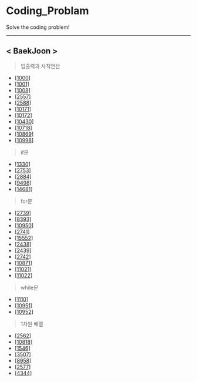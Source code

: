 # Coding_Problam
Solve the coding problem!

---

## < BaekJoon >
>입출력과 사칙연산
* [[1000]](https://github.com/JackyRedCircle/Coding_Problem/blob/main/src/BaekJoon/IO_and_Calculation/Main1000.java)
* [[1001]](https://github.com/JackyRedCircle/Coding_Problem/blob/main/src/BaekJoon/IO_and_Calculation/Main1001.java)
* [[1008]](https://github.com/JackyRedCircle/Coding_Problem/blob/main/src/BaekJoon/IO_and_Calculation/Main1008.java)
* [[2557]](https://github.com/JackyRedCircle/Coding_Problem/blob/main/src/BaekJoon/IO_and_Calculation/Main2557.java)
* [[2588]](https://github.com/JackyRedCircle/Coding_Problem/blob/main/src/BaekJoon/IO_and_Calculation/Main2588.java)
* [[10171]](https://github.com/JackyRedCircle/Coding_Problem/blob/main/src/BaekJoon/IO_and_Calculation/Main10171.java)
* [[10172]](https://github.com/JackyRedCircle/Coding_Problem/blob/main/src/BaekJoon/IO_and_Calculation/Main10172.java)
* [[10430]](https://github.com/JackyRedCircle/Coding_Problem/blob/main/src/BaekJoon/IO_and_Calculation/Main10430.java)
* [[10718]](https://github.com/JackyRedCircle/Coding_Problem/blob/main/src/BaekJoon/IO_and_Calculation/Main10718.java)
* [[10869]](https://github.com/JackyRedCircle/Coding_Problem/blob/main/src/BaekJoon/IO_and_Calculation/Main10869.java)
* [[10998]](https://github.com/JackyRedCircle/Coding_Problem/blob/main/src/BaekJoon/IO_and_Calculation/Main10998.java)

>if문
* [[1330]](https://github.com/JackyRedCircle/Coding_Problem/blob/main/src/BaekJoon/Use_the_if/Main1330.java)
* [[2753]](https://github.com/JackyRedCircle/Coding_Problem/blob/main/src/BaekJoon/Use_the_if/Main2753.java)
* [[2884]](https://github.com/JackyRedCircle/Coding_Problem/blob/main/src/BaekJoon/Use_the_if/Main2884.java)
* [[9498]](https://github.com/JackyRedCircle/Coding_Problem/blob/main/src/BaekJoon/Use_the_if/Main9498.java)
* [[14681]](https://github.com/JackyRedCircle/Coding_Problem/blob/main/src/BaekJoon/Use_the_if/Main14681.java)

>for문
* [[2739]](https://github.com/JackyRedCircle/Coding_Problem/blob/main/src/BaekJoon/Use_the_for/Main2739.java)
* [[8393]](https://github.com/JackyRedCircle/Coding_Problem/blob/main/src/BaekJoon/Use_the_for/Main8393.java)
* [[10950]](https://github.com/JackyRedCircle/Coding_Problem/blob/main/src/BaekJoon/Use_the_for/Main10950.java)
* [[2741]](https://github.com/JackyRedCircle/Coding_Problem/blob/main/src/BaekJoon/Use_the_for/Main2741.java)
* [[15552]](https://github.com/JackyRedCircle/Coding_Problem/blob/main/src/BaekJoon/Use_the_for/Main15552.java)
* [[2438]](https://github.com/JackyRedCircle/Coding_Problem/blob/main/src/BaekJoon/Use_the_for/Main2438.java)
* [[2439]](https://github.com/JackyRedCircle/Coding_Problem/blob/main/src/BaekJoon/Use_the_for/Main2439.java)
* [[2742]](https://github.com/JackyRedCircle/Coding_Problem/blob/main/src/BaekJoon/Use_the_for/Main2742.java)
* [[10871]](https://github.com/JackyRedCircle/Coding_Problem/blob/main/src/BaekJoon/Use_the_for/Main10871.java)
* [[11021]](https://github.com/JackyRedCircle/Coding_Problem/blob/main/src/BaekJoon/Use_the_for/Main11021.java)
* [[11022]](https://github.com/JackyRedCircle/Coding_Problem/blob/main/src/BaekJoon/Use_the_for/Main11022.java)

>while문
* [[1110]](https://github.com/JackyRedCircle/Coding_Problem/blob/main/src/BaekJoon/Use_the_while/Main1110.java)
* [[10951]](https://github.com/JackyRedCircle/Coding_Problem/blob/main/src/BaekJoon/Use_the_while/Main10951.java)
* [[10952]](https://github.com/JackyRedCircle/Coding_Problem/blob/main/src/BaekJoon/Use_the_while/Main10952.java)

>1차원 배열
* [[2562]](https://github.com/JackyRedCircle/Coding_Problem/blob/main/src/BaekJoon/Use_the_1D_array/Main2562.java)
* [[10818]](https://github.com/JackyRedCircle/Coding_Problem/blob/main/src/BaekJoon/Use_the_1D_array/Main10818.java)
* [[1546]](https://github.com/JackyRedCircle/Coding_Problem/blob/main/src/BaekJoon/Use_the_1D_array/Main1546.java)
* [[3507]](https://github.com/JackyRedCircle/Coding_Problem/blob/main/src/BaekJoon/Use_the_1D_array/Main3507.java)
* [[8958]](https://github.com/JackyRedCircle/Coding_Problem/blob/main/src/BaekJoon/Use_the_1D_array/Main8958.java)
* [[2577]](https://github.com/JackyRedCircle/Coding_Problem/blob/main/src/BaekJoon/Use_the_1D_array/Main2577.java)
* [[4344]](https://github.com/JackyRedCircle/Coding_Problem/blob/main/src/BaekJoon/Use_the_1D_array/Main4344.java)